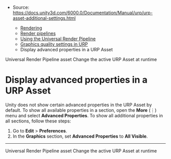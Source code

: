 * Source: https://docs.unity3d.com/6000.0/Documentation/Manual/urp/urp-asset-additional-settings.html

  * [Rendering](https://docs.unity3d.com/6000.0/Documentation/Manual/rendering-and-post-processing.html)
  * [Render pipelines](https://docs.unity3d.com/6000.0/Documentation/Manual/render-pipelines.html)
  * [Using the Universal Render Pipeline](https://docs.unity3d.com/6000.0/Documentation/Manual/universal-render-pipeline.html)
  * [Graphics quality settings in URP](https://docs.unity3d.com/6000.0/Documentation/Manual/urp/urp-quality-settings-landing.html)
  * Display advanced properties in a URP Asset


[](https://docs.unity3d.com/6000.0/Documentation/Manual/urp/urp-asset-and-renderer.html)
Universal Render Pipeline asset
[](https://docs.unity3d.com/6000.0/Documentation/Manual/urp/quality/quality-settings-through-code.html)
Change the active URP Asset at runtime
# Display advanced properties in a URP Asset
Unity does not show certain advanced properties in the URP Asset by default. To show all available properties in a section, open the **More** (⋮) menu and select **Advanced Properties**.
To show all additional properties in all sections, follow these steps:
  1. Go to **Edit** > **Preferences**.
  2. In the **Graphics** section, set **Advanced Properties** to **All Visible**.


* * *
[](https://docs.unity3d.com/6000.0/Documentation/Manual/urp/urp-asset-and-renderer.html)
Universal Render Pipeline asset
[](https://docs.unity3d.com/6000.0/Documentation/Manual/urp/quality/quality-settings-through-code.html)
Change the active URP Asset at runtime
